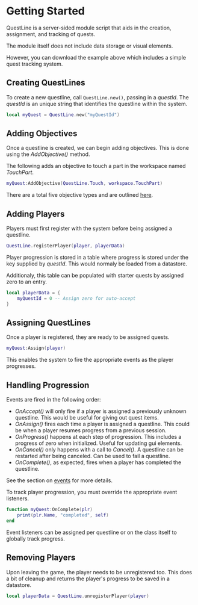 # Getting Started

QuestLine is a server-sided module script that aids in the creation, assignment, and tracking of quests.

The module itself does not include data storage or visual elements.

However, you can download the example above which includes a simple quest tracking system.

## Creating QuestLines

To create a new questline, call `QuestLine.new()`, passing in a *questId*.
The *questId* is an unique string that identifies the questline within the system.

```lua
local myQuest = QuestLine.new("myQuestId")
```

## Adding Objectives

Once a questline is created, we can begin adding objectives.  This is done using the *AddObjective()* method.

The following adds an objective to touch a part in the workspace named *TouchPart*.

```lua
myQuest:AddObjective(QuestLine.Touch, workspace.TouchPart)
```

There are a total five objective types and are outlined [here](https://farfromlittle.github.io/QuestLine/#types).

## Adding Players

Players must first register with the system before being assigned a questline.

```lua
QuestLine.registerPlayer(player, playerData)
```

Player progression is stored in a table where progress is stored under the key supplied by *questId*.
This would normaly be loaded from a datastore.

Additionaly, this table can be populated with starter quests by assigned zero to an entry.

```lua
local playerData = {
	myQuestId = 0 -- Assign zero for auto-accept
}
```

## Assigning QuestLines

Once a player is registered, they are ready to be assigned quests.

```lua
myQuest:Assign(player)
```

This enables the system to fire the appropriate events as the player progresses.

## Handling Progression

Events are fired in the following order:
* *OnAccept()* will only fire if a player is assigned a previously unknown questline.  This would be useful for giving out quest items.
* *OnAssign()* fires each time a player is assigned a questline.  This could be when a player resumes progress from a previous session.
* *OnProgress()* happens at each step of progression.  This includes a progress of zero when initialized.  Useful for updating gui elements.
* *OnCancel()* only happens with a call to *Cancel()*.  A questline can be restarted after being canceled.  Can be used to fail a questline.
* *OnComplete()*, as expected, fires when a player has completed the questline.

See the section on [events](https://farfromlittle.github.io/QuestLine/#events) for more details.

To track player progression, you must override the appropriate event listeners.

```lua
function myQuest:OnComplete(plr)
	print(plr.Name, "completed", self)
end
```

Event listeners can be assigned per questline or on the class itself to globally track progress.

## Removing Players

Upon leaving the game, the player needs to be unregistered too.
This does a bit of cleanup and returns the player's progress to be saved in a datastore.

```lua
local playerData = QuestLine.unregisterPlayer(player)
```
